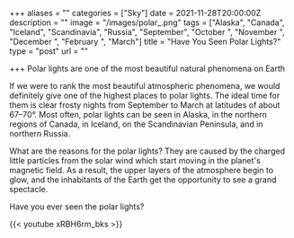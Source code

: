 +++
aliases = ""
categories = ["Sky"]
date = 2021-11-28T20:00:00Z
description = ""
image = "/images/polar_.png"
tags = ["Alaska", "Canada", "Iceland", "Scandinavia", "Russia", "September", "October ", "November ", "December ", "February ", "March"]
title = "Have You Seen Polar Lights?"
type = "post"
url = ""

+++
Polar lights are one of the most beautiful natural phenomena on Earth

If we were to rank the most beautiful atmospheric phenomena, we would definitely give one of the highest places to polar lights. The ideal time for them is clear frosty nights from September to March at latitudes of about 67–70°. Most often, polar lights can be seen in Alaska, in the northern regions of Canada, in Iceland, on the Scandinavian Peninsula, and in northern Russia.

What are the reasons for the polar lights? They are caused by the charged little particles from the solar wind which start moving in the planet's magnetic field. As a result, the upper layers of the atmosphere begin to glow, and the inhabitants of the Earth get the opportunity to see a grand spectacle.

Have you ever seen the polar lights?

{{< youtube xRBH6rm_bks >}}
